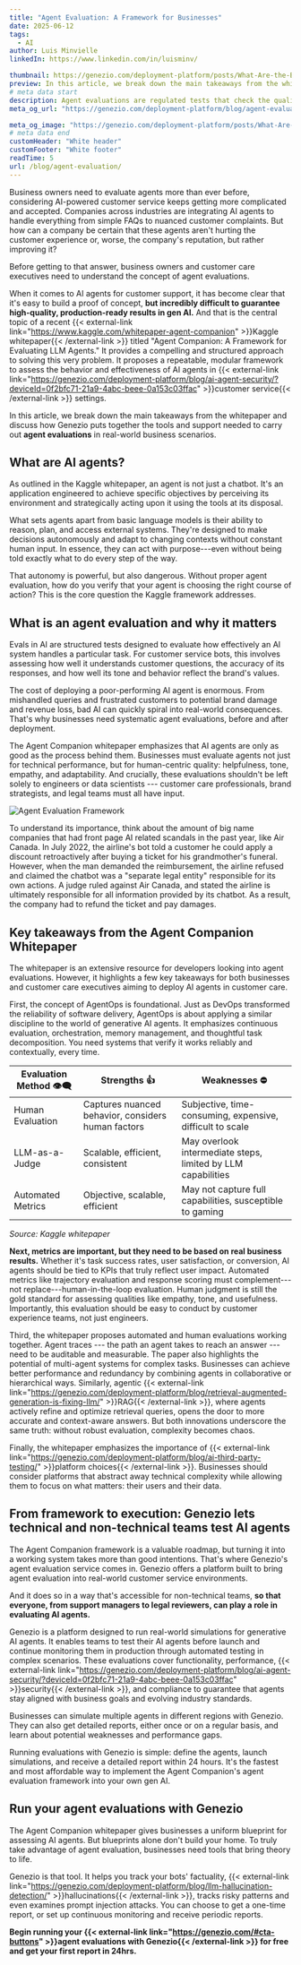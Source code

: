 ```yaml
---
title: "Agent Evaluation: A Framework for Businesses"
date: 2025-06-12
tags:
  - AI
author: Luis Minvielle
linkedIn: https://www.linkedin.com/in/luisminv/

thumbnail: https://genezio.com/deployment-platform/posts/What-Are-the-Benefits-of-Using-AI-in-Customer-Service.webp
preview: In this article, we break down the main takeaways from the whitepaper and discuss how Genezio puts together the tools and support needed to carry out agent evaluations in real-world business scenarios. 
# meta data start
description: Agent evaluations are regulated tests that check the quality of your chatbot and guarantee that AI customer service agents are reliable.
meta_og_url: "https://genezio.com/deployment-platform/blog/agent-evaluation/"

meta_og_image: "https://genezio.com/deployment-platform/posts/What-Are-the-Benefits-of-Using-AI-in-Customer-Service.webp"
# meta data end
customHeader: "White header"
customFooter: "White footer"
readTime: 5
url: /blog/agent-evaluation/
---
```

Business owners need to evaluate agents more than ever before, considering AI-powered customer service keeps getting more complicated and accepted. Companies across industries are integrating AI agents to handle everything from simple FAQs to nuanced customer complaints. But how can a company be certain that these agents aren't hurting the customer experience or, worse, the company's reputation, but rather improving it?

Before getting to that answer, business owners and customer care executives need to understand the concept of agent evaluations.

When it comes to AI agents for customer support, it has become clear that it's easy to build a proof of concept, **but incredibly difficult to guarantee high-quality, production-ready results in gen AI.** And that is the central topic of a recent {{< external-link link="https://www.kaggle.com/whitepaper-agent-companion" >}}Kaggle whitepaper{{< /external-link >}} titled "Agent Companion: A Framework for Evaluating LLM Agents." It provides a compelling and structured approach to solving this very problem. It proposes a repeatable, modular framework to assess the behavior and effectiveness of AI agents in {{< external-link link="https://genezio.com/deployment-platform/blog/ai-agent-security/?deviceId=0f2bfc71-21a9-4abc-beee-0a153c03ffac" >}}customer service{{< /external-link >}} settings.

In this article, we break down the main takeaways from the whitepaper and discuss how Genezio puts together the tools and support needed to carry out **agent evaluations** in real-world business scenarios.

## What are AI agents?

As outlined in the Kaggle whitepaper, an agent is not just a chatbot. It's an application engineered to achieve specific objectives by perceiving its environment and strategically acting upon it using the tools at its disposal.

What sets agents apart from basic language models is their ability to reason, plan, and access external systems. They're designed to make decisions autonomously and adapt to changing contexts without constant human input. In essence, they can act with purpose---even without being told exactly what to do every step of the way.

That autonomy is powerful, but also dangerous. Without proper agent evaluation, how do you verify that your agent is choosing the right course of action? This is the core question the Kaggle framework addresses.

## What is an agent evaluation and why it matters

Evals in AI are structured tests designed to evaluate how effectively an AI system handles a particular task. For customer service bots, this involves assessing how well it understands customer questions, the accuracy of its responses, and how well its tone and behavior reflect the brand's values.

The cost of deploying a poor-performing AI agent is enormous. From mishandled queries and frustrated customers to potential brand damage and revenue loss, bad AI can quickly spiral into real-world consequences. That's why businesses need systematic agent evaluations, before and after deployment.

The Agent Companion whitepaper emphasizes that AI agents are only as good as the process behind them. Businesses must evaluate agents not just for technical performance, but for human-centric quality: helpfulness, tone, empathy, and adaptability. And crucially, these evaluations shouldn't be left solely to engineers or data scientists --- customer care professionals, brand strategists, and legal teams must all have input.

![Agent Evaluation Framework](https://genezio.com/deployment-platform/posts/high-level-diagram-of-agentbench.webp)

To understand its importance, think about the amount of big name companies that had front page AI related scandals in the past year, like Air Canada. In July 2022, the airline's bot told a customer he could apply a discount retroactively after buying a ticket for his grandmother's funeral. However, when the man demanded the reimbursement, the airline refused and claimed the chatbot was a "separate legal entity" responsible for its own actions. A judge ruled against Air Canada, and stated the airline is ultimately responsible for all information provided by its chatbot. As a result, the company had to refund the ticket and pay damages.

## Key takeaways from the Agent Companion Whitepaper

The whitepaper is an extensive resource for developers looking into agent evaluations. However, it highlights a few key takeaways for both businesses and customer care executives aiming to deploy AI agents in customer care.

First, the concept of AgentOps is foundational. Just as DevOps transformed the reliability of software delivery, AgentOps is about applying a similar discipline to the world of generative AI agents. It emphasizes continuous evaluation, orchestration, memory management, and thoughtful task decomposition. You need systems that verify it works reliably and contextually, every time.

| **Evaluation Method 👁️‍🗨️** | **Strengths 👍** | **Weaknesses ⛔** |
|-------------------------|-------------------|-------------------|
| Human Evaluation | Captures nuanced behavior, considers human factors | Subjective, time-consuming, expensive, difficult to scale |
| LLM-as-a-Judge | Scalable, efficient, consistent | May overlook intermediate steps, limited by LLM capabilities |
| Automated Metrics | Objective, scalable, efficient | May not capture full capabilities, susceptible to gaming |

*Source: Kaggle whitepaper*

**Next, metrics are important, but they need to be based on real business results.** Whether it's task success rates, user satisfaction, or conversion, AI agents should be tied to KPIs that truly reflect user impact. Automated metrics like trajectory evaluation and response scoring must complement---not replace---human-in-the-loop evaluation. Human judgment is still the gold standard for assessing qualities like empathy, tone, and usefulness. Importantly, this evaluation should be easy to conduct by customer experience teams, not just engineers.

Third, the whitepaper proposes automated and human evaluations working together. Agent traces --- the path an agent takes to reach an answer --- need to be auditable and measurable. The paper also highlights the potential of multi-agent systems for complex tasks. Businesses can achieve better performance and redundancy by combining agents in collaborative or hierarchical ways. Similarly, agentic {{< external-link link="https://genezio.com/deployment-platform/blog/retrieval-augmented-generation-is-fixing-llm/" >}}RAG{{< /external-link >}}, where agents actively refine and optimize retrieval queries, opens the door to more accurate and context-aware answers. But both innovations underscore the same truth: without robust evaluation, complexity becomes chaos.

Finally, the whitepaper emphasizes the importance of {{< external-link link="https://genezio.com/deployment-platform/blog/ai-third-party-testing/" >}}platform choices{{< /external-link >}}. Businesses should consider platforms that abstract away technical complexity while allowing them to focus on what matters: their users and their data.

## From framework to execution: Genezio lets technical and non-technical teams test AI agents

The Agent Companion framework is a valuable roadmap, but turning it into a working system takes more than good intentions. That's where Genezio's agent evaluation service comes in. Genezio offers a platform built to bring agent evaluation into real-world customer service environments.

And it does so in a way that's accessible for non-technical teams, **so that everyone, from support managers to legal reviewers, can play a role in evaluating AI agents.**

Genezio is a platform designed to run real-world simulations for generative AI agents. It enables teams to test their AI agents before launch and continue monitoring them in production through automated testing in complex scenarios. These evaluations cover functionality, performance, {{< external-link link="https://genezio.com/deployment-platform/blog/ai-agent-security/?deviceId=0f2bfc71-21a9-4abc-beee-0a153c03ffac" >}}security{{< /external-link >}}, and compliance to guarantee that agents stay aligned with business goals and evolving industry standards.

Businesses can simulate multiple agents in different regions with Genezio. They can also get detailed reports, either once or on a regular basis, and learn about potential weaknesses and performance gaps.

Running evaluations with Genezio is simple: define the agents, launch simulations, and receive a detailed report within 24 hours. It's the fastest and most affordable way to implement the Agent Companion's agent evaluation framework into your own gen AI.

## Run your agent evaluations with Genezio

The Agent Companion whitepaper gives businesses a uniform blueprint for assessing AI agents. But blueprints alone don't build your home. To truly take advantage of agent evaluation, businesses need tools that bring theory to life.

Genezio is that tool. It helps you track your bots' factuality, {{< external-link link="https://genezio.com/deployment-platform/blog/llm-hallucination-detection/" >}}hallucinations{{< /external-link >}}, tracks risky patterns and even examines prompt injection attacks. You can choose to get a one-time report, or set up continuous monitoring and receive periodic reports.

**Begin running your {{< external-link link="https://genezio.com/#cta-buttons" >}}agent evaluations with Genezio{{< /external-link >}} for free and get your first report in 24hrs.**
